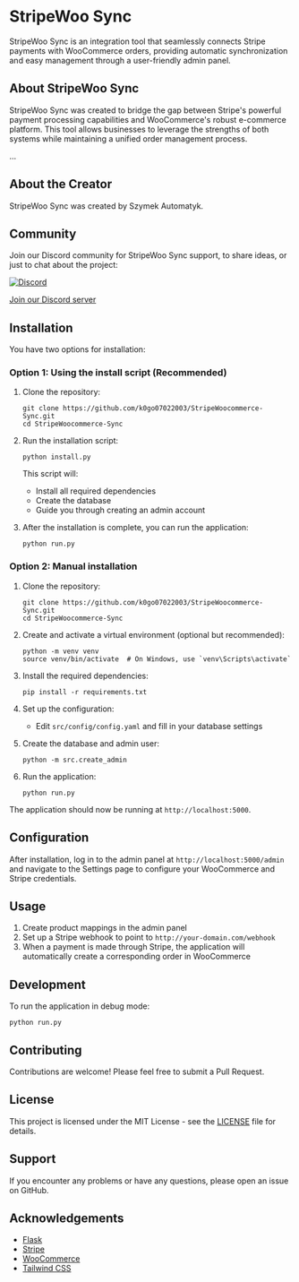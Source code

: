 # StripeWoo Sync

StripeWoo Sync is an integration tool that seamlessly connects Stripe payments with WooCommerce orders, providing automatic synchronization and easy management through a user-friendly admin panel.

## About StripeWoo Sync

StripeWoo Sync was created to bridge the gap between Stripe's powerful payment processing capabilities and WooCommerce's robust e-commerce platform. This tool allows businesses to leverage the strengths of both systems while maintaining a unified order management process.

...

## About the Creator

StripeWoo Sync was created by Szymek Automatyk.

## Community

Join our Discord community for StripeWoo Sync support, to share ideas, or just to chat about the project:

[![Discord](https://img.shields.io/discord/YOUR_DISCORD_SERVER_ID?color=7289da&label=Discord&logo=discord&logoColor=ffffff)](https://discord.gg/NCMYbbnJve)

[Join our Discord server](https://discord.gg/NCMYbbnJve)

## Installation

You have two options for installation:

### Option 1: Using the install script (Recommended)

1. Clone the repository:
   ```
   git clone https://github.com/k0go07022003/StripeWoocommerce-Sync.git
   cd StripeWoocommerce-Sync
   ```

2. Run the installation script:
   ```
   python install.py
   ```

   This script will:
   - Install all required dependencies
   - Create the database
   - Guide you through creating an admin account

3. After the installation is complete, you can run the application:
   ```
   python run.py
   ```

### Option 2: Manual installation

1. Clone the repository:
   ```
   git clone https://github.com/k0go07022003/StripeWoocommerce-Sync.git
   cd StripeWoocommerce-Sync
   ```

2. Create and activate a virtual environment (optional but recommended):
   ```
   python -m venv venv
   source venv/bin/activate  # On Windows, use `venv\Scripts\activate`
   ```

3. Install the required dependencies:
   ```
   pip install -r requirements.txt
   ```

4. Set up the configuration:
   - Edit `src/config/config.yaml` and fill in your database settings

5. Create the database and admin user:
   ```
   python -m src.create_admin
   ```

6. Run the application:
   ```
   python run.py
   ```

The application should now be running at `http://localhost:5000`.

## Configuration

After installation, log in to the admin panel at `http://localhost:5000/admin` and navigate to the Settings page to configure your WooCommerce and Stripe credentials.

## Usage

1. Create product mappings in the admin panel
2. Set up a Stripe webhook to point to `http://your-domain.com/webhook`
3. When a payment is made through Stripe, the application will automatically create a corresponding order in WooCommerce

## Development

To run the application in debug mode:
```
python run.py
```

## Contributing

Contributions are welcome! Please feel free to submit a Pull Request.

## License

This project is licensed under the MIT License - see the [LICENSE](LICENSE) file for details.

## Support

If you encounter any problems or have any questions, please open an issue on GitHub.

## Acknowledgements

- [Flask](https://flask.palletsprojects.com/)
- [Stripe](https://stripe.com/)
- [WooCommerce](https://woocommerce.com/)
- [Tailwind CSS](https://tailwindcss.com/)
